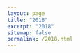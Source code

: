 ```yaml
---
layout: page
title: "2018"
excerpt: "2018"
sitemap: false
permalink: /2018.html
---
```


<script type="text/javascript" src="https://www.gstatic.com/charts/loader.js"></script>
<script type="text/javascript">
google.charts.load('current', {'packages':['corechart']});
google.charts.setOnLoadCallback(drawChart);
function drawChart() {
  var queryString = encodeURIComponent('SELECT A, B, C limit 8');
  var query = new google.visualization.Query(
    'https://docs.google.com/spreadsheets/d/1mF3MT6bM_Brttz6V47S6G2V9bhj_HUX8E8aAZOl2EYk/gviz/tq?tq=' + queryString);
  query.send(handleQueryResponse);
}
function handleQueryResponse(response) {
  if (response.isError()) {
    alert('Error in query: ' + response.getMessage() + ' ' + response.getDetailedMessage());
    return;
  }
  var data = response.getDataTable();
  var options = {
    title: 'Daily average coffee, tea consumption',
    width: 900,
    height: 400,
    chartArea: {left: "5%"}
  }
  var chart = new google.visualization.ColumnChart(document.getElementById('chart_div'));
  chart.draw(data, options)
}
</script>
<div id="chart_div"></div>

<script type="text/javascript">
  var GOOG_FIXURL_LANG = 'en';
  var GOOG_FIXURL_SITE = '{{ site.url }}'
</script>
<script type="text/javascript"
  src="//linkhelp.clients.google.com/tbproxy/lh/wm/fixurl.js">
</script>

